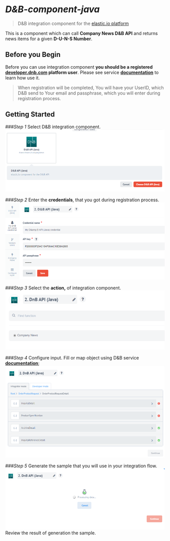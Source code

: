# _D&B-component-java_
> D&B integration component for the [elastic.io platform](http://www.elastic.io "elastic.io platform")

This is a component which can call **Company News D&B API** and returns news items for a given **D-U-N-S Number**.

## Before you Begin

Before you can use integration component **you should be a registered [developer.dnb.com](https://developer.dnb.com/register-v2) platform user**. Please see service [**documentation**](https://docs.dnb.com/direct/2.0/en-US/developer/credentials) to learn how use it.

> When registration will be completed, You will have your UserID, which D&B send to Your email and passphrase, which you will enter during registration process.

## Getting Started

###_Step 1_ 
Select D&B integration component.
![alt text](/src/main/resources/1.png)

###_Step 2_
Enter the **credentials**, that you got during registration process.
![alt text](/src/main/resources/2.png)


###_Step 3_
Select the **action,** of integration component.
![alt text](/src/main/resources/3.png)


###_Step 4_
Configure input. Fill or map object using D&B service [**documentation**](https://docs.dnb.com/direct/2.0/en-US/developer/credentials);
![alt text](/src/main/resources/4.png)

###_Step 5_
Generate the sample that you will use in your integration flow.
![alt text](/src/main/resources/5.png)
Review the result of generation the sample.
